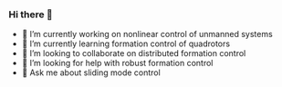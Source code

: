 ### Hi there 👋

- 🔭 I’m currently working on nonlinear control of unmanned systems
- 🌱 I’m currently learning formation control of quadrotors
- 👯 I’m looking to collaborate on distributed formation control
- 🤔 I’m looking for help with robust formation control
- 💬 Ask me about sliding mode control
